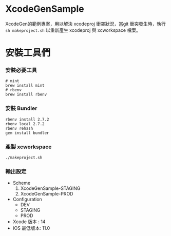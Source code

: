 # XcodeGenSample
XcodeGen的範例專案，用以解決 xcodeproj 衝突狀況，當git 衝突發生時，執行 `sh makeproject.sh` 以重新產生 xcodeproj 與 xcworkspace 檔案。
# 安裝工具們

### 安裝必要工具 
```shell
# mint
brew install mint
# rbenv
brew install rbenv
```
### 安裝 Bundler
``` shell
rbenv install 2.7.2
rbenv local 2.7.2
rbenv rehash
gem install bundler
```
### 產製 xcworkspace
```shell
./makeproject.sh
```

### 輸出設定

* Scheme
  1. XcodeGenSample-STAGING
  2. XcodeGenSample-PROD
* Configuration
  * DEV
  * STAGING
  * PROD
* Xcode 版本 : 14
* iOS 最低版本: 11.0





